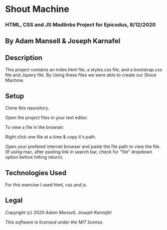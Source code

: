 # Shout Machine

### HTML, CSS and JS  Madlinbs Project for Epicodus, 8/12/2020

## **By Adam Mansell & Joseph Karnafel**



## Description
This project contains an index.html file, a styles.css file, and a bootstrap.css file and Jquery file. By Using these files we were able to create our Shout Machine.

## Setup
Clone this repository.

Open the project files in your text editor.

To view a file in the browser:

Right click one file at a time & copy it's path.

Open your prefered internet browser and paste the file path to view the file.
(If using mac, after pasting link in search bar, check for "file" dropdown option before hitting return).

## Technologies Used
For this exercise I used html, css and js.

## Legal
_Copyright (c) 2020 Adam Mansell, Joseph Karnafel_


_This software is licensed under the MIT license._
